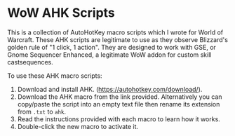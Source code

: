# WoW AHK Scripts

This is a collection of AutoHotKey macro scripts which I wrote for World of Warcraft. 
These AHK scripts are legitimate to use as they observe Blizzard's golden rule of "1 click, 1 action". 
They are designed to work with GSE, or Gnome Sequencer Enhanced, a legitimate WoW addon for custom skill castsequences.


To use these AHK macro scripts: 
1. Download and install AHK. (https://autohotkey.com/download/).
2. Download the AHK macro from the link provided. Alternatively you can copy/paste the script into an empty text file then rename its extension from `.txt` to `ahk`.
3. Read the instructions provided with each macro to learn how it works.
4. Double-click the new macro to activate it.

